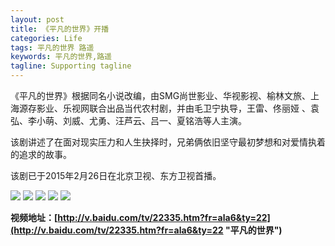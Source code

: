 ```yaml
---
layout: post
title: 《平凡的世界》开播
categories: Life
tags: 平凡的世界 路遥 
keywords: 平凡的世界,路遥
tagline: Supporting tagline
---
```

《平凡的世界》根据同名小说改编，由SMG尚世影业、华视影视、榆林文旅、上海源存影业、乐视网联合出品当代农村剧，并由毛卫宁执导，王雷、佟丽娅 、袁弘、李小萌、刘威、尤勇、汪芦云、吕一、夏铭浩等人主演。

该剧讲述了在面对现实压力和人生抉择时，兄弟俩依旧坚守最初梦想和对爱情执着的追求的故事。

该剧已于2015年2月26日在北京卫视、东方卫视首播。

<img src="/assets/pictures/Life/pfdsj_1_Boxcn.jpg">

<img src="/assets/pictures/Life/pfdsj_2_Boxcn.jpg">

<img src="/assets/pictures/Life/pfdsj_3_Boxcn.jpg">

<img src="/assets/pictures/Life/pfdsj_4_Boxcn.jpg">

<img src="/assets/pictures/Life/pfdsj_5_Boxcn.jpg">

**视频地址：[http://v.baidu.com/tv/22335.htm?fr=ala6&ty=22](http://v.baidu.com/tv/22335.htm?fr=ala6&ty=22 "平凡的世界")**
